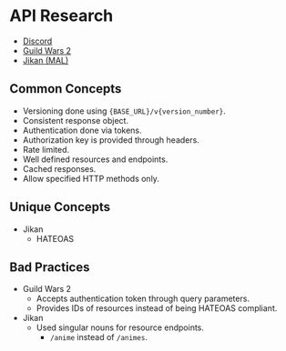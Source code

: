 # API Research

- [Discord](./discord.md)
- [Guild Wars 2](./guild-wars-2.md)
- [Jikan (MAL)](./jikan.md)

## Common Concepts

- Versioning done using `{BASE_URL}/v{version_number}`.
- Consistent response object.
- Authentication done via tokens.
- Authorization key is provided through headers.
- Rate limited.
- Well defined resources and endpoints.
- Cached responses.
- Allow specified HTTP methods only.

## Unique Concepts

- Jikan
  - HATEOAS

## Bad Practices

- Guild Wars 2
  - Accepts authentication token through query parameters.
  - Provides IDs of resources instead of being HATEOAS compliant.
- Jikan
  - Used singular nouns for resource endpoints.
    - `/anime` instead of `/animes`.
